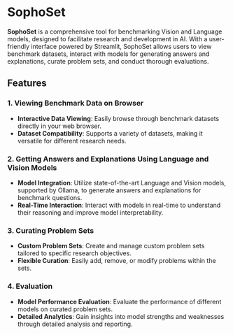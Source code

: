# SophoSet

**SophoSet** is a comprehensive tool for benchmarking Vision and Language models, designed to facilitate research and development in AI. With a user-friendly interface powered by Streamlit, SophoSet allows users to view benchmark datasets, interact with models for generating answers and explanations, curate problem sets, and conduct thorough evaluations.

## Features

### 1. Viewing Benchmark Data on Browser
- **Interactive Data Viewing**: Easily browse through benchmark datasets directly in your web browser.
- **Dataset Compatibility**: Supports a variety of datasets, making it versatile for different research needs.

### 2. Getting Answers and Explanations Using Language and Vision Models
- **Model Integration**: Utilize state-of-the-art Language and Vision models, supported by Ollama, to generate answers and explanations for benchmark questions.
- **Real-Time Interaction**: Interact with models in real-time to understand their reasoning and improve model interpretability.

### 3. Curating Problem Sets
- **Custom Problem Sets**: Create and manage custom problem sets tailored to specific research objectives.
- **Flexible Curation**: Easily add, remove, or modify problems within the sets.

### 4. Evaluation
- **Model Performance Evaluation**: Evaluate the performance of different models on curated problem sets.
- **Detailed Analytics**: Gain insights into model strengths and weaknesses through detailed analysis and reporting.


